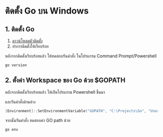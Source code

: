 
# ติดตั้ง Go บน Windows

## 1. ติดตั้ง Go

1. [ดาวน์โหลดตัวติดตั้ง](https://golang.org/dl/)
2. ทำการติดตั้งให้เรียบร้อย

หลังจากติดตั้งเรียบร้อยแล้ว ให้ทดสอบรันคำสั่ง ในโปรแกรม Command Prompt/Powershell

```bash
go version
```

## 2. ตั้งค่า Workspace ของ Go ด้วย $GOPATH

หลังจากติดตั้งเรียบร้อยแล้ว ให้เปิดโปรแกรม Powershell ขึ้นมา 

และรันคำสั่งด้านล่าง 

```powershell
[Environment]::SetEnvironmentVariable("GOPATH", "C:\Projects\Go", "User")
```

จากนั้นรันคำสั่ง ทดสอบค่า GO path ด้วย

```bash
go env
```